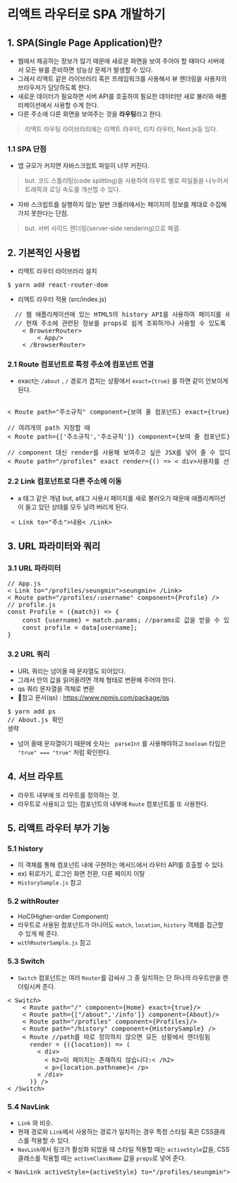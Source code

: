 # 리액트 라우터로 SPA 개발하기

## 1. SPA(Single Page Application)란?
- 웹에서 제공하는 정보가 많기 때문에 새로운 화면을 보여 주어야 할 때마다 서버에서 모든 뷰를 준비하면 성능상 문제가 발생할 수 있다.
- 그래서 리액트 같은 라이브러리 혹은 프레임워크를 사용해서 뷰 렌더링을 사용자의 브라우저가 담당하도록 한다.
- 새로운 데이터가 필요하면 서버 API를 호출하여 필요한 데이터만 새로 불러와 애플리케이션에서 사용할 수게 한다.
- 다른 주소에 다른 화면을 보여주는 것을 <b>라우팅</b>라고 한다.
> 리액트 라우팅 라이브러리에는 리액트 라우터, 리치 라우터, Next.js등 있다.

### 1.1 SPA 단점
- 앱 규모가 커지면 자바스크립트 파일이 너무 커진다.
> but. 코드 스틀리팅(code splitting)을 사용하여 라우트 별로 파일들을 나누어서 트래픽과 로딩 속도를 개선할 수 있다.
- 자바 스크립트를 실행하지 않는 일반 크롤러에서는 페이지의 정보를 제대로 수집해 가지 못한다는 단점.
> but. 서버 사이드 렌더링(server-side rendering)으로 해결.

## 2. 기본적인 사용법
- 리액트 라우터 라이브러리 설치
<pre>
$ yarn add react-router-dom
</pre>
- 리액트 라우터 적용 (src/index.js)
<pre>
  // 웹 애플리케이션에 있는 HTML5의 history API를 사용하여 페이지를 새로고침하지 않고도 주소를 변경하고
  // 현재 주소에 관련된 정보를 props로 쉽게 조회하거나 사용할 수 있도록 해준다.
    < BrowserRouter>
        < App/>
    < /BrowserRouter>
</pre>

### 2.1 Route 컴포넌트로 특정 주소에 컴포넌트 연결
- exact는 <code>/about</code> , <code>/</code> 경로가 겹치는 상황에서 <code>exact={true}</code> 를 하면 같이 안보이게 된다.
<pre> 
< Route path="주소규칙" component={보여 줄 컴포넌트} exact={true}/> 

// 여려개의 path 지정할 때
< Route path={['주소규칙','주소규칙']} component={보여 줄 컴포넌트} exact={true}/> 

// component 대신 render를 사용해 보여주고 싶은 JSX를 넣어 줄 수 있다.
< Route path="/profiles" exact render={() => < div>사용자를 선택해 주세요.< /div>}/>
</pre>

### 2.2 Link 컴포넌트로 다른 주소에 이동
- a 태그 같은 개념 but, a태그 사용시 페이지를 새로 불러오기 때문에 애플리케이션이 들고 있던 상태를 모두 날려 버리게 된다.
<pre> < Link to="주소">내용< /Link> </pre>

## 3. URL 파라미터와 쿼리
### 3.1 URL 파라미터
<pre>
// App.js
< Link to="/profiles/seungmin">seungmin< /Link>
< Route path="/profiles/:username" component={Profile} />
// profile.js
const Profile = ({match}) => {
    const {username} = match.params; //params로 값을 받을 수 있다.
    const profile = data[username];
}
</pre>

### 3.2 URL 쿼리
- URL 쿼리는 넘어올 때 문자열도 되어있다.
- 그래서 안의 값을 읽어올려면 객체 형태로 변환해 주어야 한다.
- qs 쿼리 문자열을 객체로 변환
- 📌참고 문서(qs) : https://www.npmjs.com/package/qs
<pre>
$ yarn add ps
// About.js 확인
생략
</pre>
- 넘어 올때 문자열이기 때문에 숫자는 <code> parseInt</code> 를 사용해야하고 <code>boolean</code>  타입은 <code>"true" === "true"</code>  처럼 확인한다.

## 4. 서브 라우트
- 라우트 내부에 또 라우트를 정의하는 것.
- 라우트로 사용되고 있는 컴포넌트의 내부에 <code>Route</code> 컴포넌트를 또 사용한다.

## 5. 리액트 라우터 부가 기능
### 5.1 history
- 이 객체를 통해 컴포넌트 내에 구현하는 메서드에서 라우터 API를 호출할 수 있다.
- ex) 뒤로가기, 로그인 화면 전환, 다른 페이지 이탈
- <code>HistorySample.js</code> 참고
### 5.2 withRouter
- HoC(Higher-order Component)
- 라우트로 사용된 컴포넌트가 아니어도 <code>match</code>, <code>location</code>, <code>history</code> 객체를 접근할 수 있게 해 준다.
- <code>withRouterSample.js</code> 참고
### 5.3 Switch
- <code>Switch</code> 컴포넌트는 여러 <code>Router</code>를 감싸사 그 중 일치하는 단 하나의 라우트만을 렌더링시켜 준다.
<pre>
< Switch>
    < Route path="/" component={Home} exact={true}/>
    < Route path={["/about",'/info']} component={About}/>      
    < Route path="/profiles" component={Profiles}/>
    < Route path="/history" component={HistorySample} />
    < Route //path를 따로 정의하지 않으면 모든 상황에서 렌더링됨
      render = {({location}) => (
        < div>
          < h2>이 페이지는 존재하지 않습니다:< /h2>
          < p>{location.pathname}< /p>
        < /div>
      )} />
< /Switch>
</pre>

### 5.4 NavLink
- <code>Link</code> 와 비슷.
- 현재 경로와 <code>Link</code>에서 사용하는 경로가 일치하는 경우 특정 스타일 혹은 CSS클래스를 적용할 수 있다.
- <code>NavLink</code>에서 링크가 활성화 되었을 때 스타일 적용할 때는 <code>activeStyle</code>값을, CSS클래스를 적용할 때는 <code>activeClassName</code> 값을 <code>props</code>로 넣어 준다.
<pre>
< NavLink activeStyle={activeStyle} to="/profiles/seungmin">seungmin< /NavLink>
</pre>
